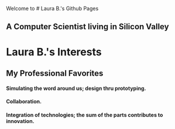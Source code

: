 Welcome to # Laura B.'s Github Pages
## A Computer Scientist living in Silicon Valley

 # Laura B.'s Interests
 ## My Professional Favorites
#### Simulating the word around us; design thru prototyping.
####  Collaboration.
####  Integration of technologies; the sum of the parts contributes to innovation.